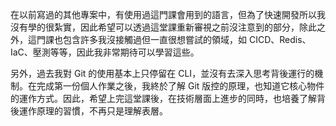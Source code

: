 在以前寫過的其他專案中，有使用過這門課會用到的語言，但為了快速開發所以我沒有學的很紮實，因此希望可以透過這堂課重新審視之前沒注意到的部分，除此之外，這門課也包含許多我沒接觸過但一直很想嘗試的領域，如 CICD、Redis、IaC、壓測等等，因此我非常期待可以學習這些。

另外，過去我對 Git 的使用基本上只停留在 CLI，並沒有去深入思考背後運行的機制。在完成第一份個人作業之後，我終於了解 Git 版控的原理，也知道它核心物件的運作方式。因此，希望上完這堂課後，在技術層面上進步的同時，也培養了解背後運作原理的習慣，不再只是理解表層。
